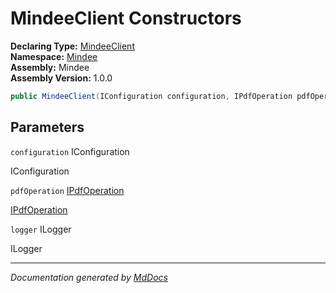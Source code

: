 ﻿<!--  
  <auto-generated>   
    The contents of this file were generated by a tool.  
    Changes to this file may be list if the file is regenerated  
  </auto-generated>   
-->

# MindeeClient Constructors

**Declaring Type:** [MindeeClient](../index.md)  
**Namespace:** [Mindee](../../index.md)  
**Assembly:** Mindee  
**Assembly Version:** 1.0.0

```csharp
public MindeeClient(IConfiguration configuration, IPdfOperation pdfOperation = , ILogger logger = );
```

## Parameters

`configuration`  IConfiguration

IConfiguration

`pdfOperation`  [IPdfOperation](../../Pdf/IPdfOperation/index.md)

[IPdfOperation](../../Pdf/IPdfOperation/index.md)

`logger`  ILogger

ILogger

___

*Documentation generated by [MdDocs](https://github.com/ap0llo/mddocs)*
